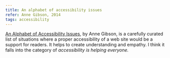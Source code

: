 ```yaml
---
title: An alphabet of accessibility issues
refer: Anne Gibson, 2014
tags: accessibility
---
```

[An Alphabet of Accessibility Issues](https://the-pastry-box-project.net/anne-gibson/2014-july-31), by Anne Gibson, is a carefully curated list of situations where a proper accessibility of a web site would be a support for readers. It helps to create understanding and empathy. I think it falls into the category of *accessibility is helping everyone.*
